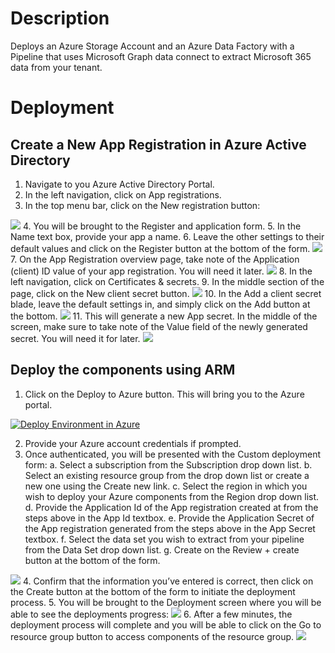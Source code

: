 # Description

Deploys an Azure Storage Account and an Azure Data Factory with a Pipeline that uses Microsoft Graph data connect to extract Microsoft 365 data from your tenant.

# Deployment

## Create a New App Registration in Azure Active Directory

1. Navigate to you Azure Active Directory Portal.
2.	In the left navigation, click on App registrations.
3.	In the top menu bar, click on the New registration button:
<img src="https://raw.githubusercontent.com/microsoftgraph/dataconnect-solutions/main/images/ARM-Generic-1.png" />
4.	You will be brought to the Register and application form. 
5.	In the Name text box, provide your app a name.
6.	Leave the other settings to their default values and click on the Register button at the bottom of the form. 
<img src="https://raw.githubusercontent.com/microsoftgraph/dataconnect-solutions/main/images/ARM-Generic-2.png" />
7.	On the App Registration overview page, take note of the Application (client) ID value of your app registration. You will need it later. 
<img src="https://raw.githubusercontent.com/microsoftgraph/dataconnect-solutions/main/images/ARM-Generic-3.png" />
8.	In the left navigation, click on Certificates & secrets.
9.	In the middle section of the page, click on the New client secret button.
<img src="https://raw.githubusercontent.com/microsoftgraph/dataconnect-solutions/main/images/ARM-Generic-4.png" /> 
10.	In the Add a client secret blade, leave the default settings in, and simply click on the Add button at the bottom.
<img src="https://raw.githubusercontent.com/microsoftgraph/dataconnect-solutions/main/images/ARM-Generic-5.png" />
11.	This will generate a new App secret. In the middle of the screen, make sure to take note of the Value field of the newly generated secret. You will need it for later.
<img src="https://raw.githubusercontent.com/microsoftgraph/dataconnect-solutions/main/images/ARM-Generic-6.png" />

## Deploy the components using ARM

1.	Click on the Deploy to Azure button. This will bring you to the Azure portal.

<a href="https://portal.azure.com/#create/Microsoft.Template/uri/https%3A%2F%2Fraw.githubusercontent.com%2Fmicrosoftgraph%2Fdataconnect-solutions%2Fmain%2FARMTemplates%2FgenericPipeline%2Fazuredeploy.json?token=AATN3TJ6UQWU7TFMZ2R6ZW3ASL5JQ"><img src="https://camo.githubusercontent.com/bad3d579584bd4996af60a96735a0fdcb9f402933c139cc6c4c4a4577576411f/68747470733a2f2f616b612e6d732f6465706c6f79746f617a757265627574746f6e" alt="Deploy Environment in Azure" /></a>

2.	Provide your Azure account credentials if prompted.
3.	 Once authenticated, you will be presented with the Custom deployment form:
  a.	Select a subscription from the Subscription drop down list.
  b.	Select an existing resource group from the drop down list or create a new one using the Create new link.
  c.	Select the region in which you wish to deploy your Azure components from the Region drop down list.
  d.	Provide the Application Id of the App registration created at from the steps above in the App Id textbox.
  e.	Provide the Application Secret of the App registration generated from the steps above in the App Secret textbox.
  f.	Select the data set you wish to extract from your pipeline from the Data Set drop down list.
  g.	Create on the Review + create button at the bottom of the form.	
<img src="https://raw.githubusercontent.com/microsoftgraph/dataconnect-solutions/main/images/ARM-Generic-7.png" />
4.	Confirm that the information you’ve entered is correct, then click on the Create button at the bottom of the form to initiate the deployment process.
5.	You will be brought to the Deployment screen where you will be able to see the deployments progress:
<img src="https://raw.githubusercontent.com/microsoftgraph/dataconnect-solutions/main/images/ARM-Generic-8.png" />
6.	After a few minutes, the deployment process will complete and you will be able to click on the Go to resource group button to access components of the resource group.
<img src="https://raw.githubusercontent.com/microsoftgraph/dataconnect-solutions/main/images/ARM-Generic-9.png" />
